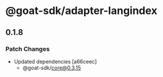 # @goat-sdk/adapter-langindex

## 0.1.8

### Patch Changes

- Updated dependencies [a66ceec]
  - @goat-sdk/core@0.3.15
